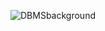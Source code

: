 ![DBMSbackground](https://github.com/sumi984/Health-Care-Management.github.io/assets/117304134/2757abeb-a706-41cf-853b-7b6593d4baea)
